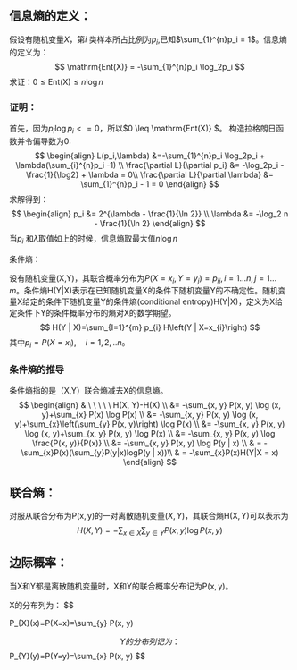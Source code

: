 ## 信息熵的定义：

假设有随机变量$X$，第$i$ 类样本所占比例为$p_i$,已知$\sum_{1}^{n}p_i = 1$。信息熵的定义为：
$$
\mathrm{Ent(X)} = -\sum_{1}^{n}p_i \log_2p_i
$$
求证：$0 \leq \mathrm {Ent(X)} \leq n\log n$

### 证明：

首先，因为$p_i \log p_i <= 0$，所以$0 \leq \mathrm{Ent(X)} $。
构造拉格朗日函数并令偏导数为0:
$$
\begin{align}
L(p_i,\lambda) &=-\sum_{1}^{n}p_i \log_2p_i + \lambda(\sum_{i}^{n}p_i -1) \\
\frac{\partial L}{\partial p_i} &= -\log_2p_i - \frac{1}{\log2} + \lambda = 0\\
\frac{\partial L}{\partial \lambda} &= \sum_{1}^{n}p_i - 1 = 0
\end{align}
$$
求解得到：
$$
\begin{align}
p_i &= 2^{\lambda - \frac{1}{\ln 2}} \\
\lambda &= -\log_2 n - \frac{1}{\ln 2}
\end{align} 
$$
当$p_i$ 和$\lambda$取值如上的时候，信息熵取最大值$n \log n$



条件熵：

设有随机变量(X,Y)，其联合概率分布为$P\left(X=x_{i}, Y=y_{j}\right)=p_{i j}, i=1 \ldots n, j=1 \ldots m$。条件熵$\mathrm{H}(\mathrm{Y} | \mathrm{X})$表示在已知随机变量X的条件下随机变量Y的不确定性。随机变量X给定的条件下随机变量Y的条件熵(conditional entropy)H(Y|X)，定义为X给定条件下Y的条件概率分布的熵对X的数学期望。
$$
H(Y | X)=\sum_{I=1}^{m} p_{i} H\left(Y | X=x_{i}\right)
$$
其中$p_{i}=P\left(X=x_{i}\right), \quad i=1,2, . . n$。

### 条件熵的推导

条件熵指的是（X,Y）联合熵减去X的信息熵。
$$
\begin{align}
& \ \ \ \ \  H(X, Y)-H(X) \\ 
&= -\sum_{x, y} P(x, y) \log (x, y)+\sum_{x} P(x) \log P(x) \\ 
&= -\sum_{x, y} P(x, y) \log (x, y)+\sum_{x}\left(\sum_{y} P(x, y)\right) \log P(x) \\
&= -\sum_{x, y} P(x, y) \log (x, y)+\sum_{x, y} P(x, y) \log P(x) \\
&= -\sum_{x, y} P(x, y) \log \frac{P(x, y)}{P(x)} \\ 
&= -\sum_{x, y} P(x, y) \log P(y | x) \\
& = -\sum_{x}P(x)(\sum_{y}P(y|x)logP(y | x))\\
& = -\sum_{x}P(x)H(Y|X = x)
\end{align}
$$


## 联合熵：

对服从联合分布为$\mathrm{P}(\mathrm{x}, \mathrm{y})$的一对离散随机变量$(X, Y)$，其联合熵$\mathrm{H}(\mathrm{X}, \mathrm{Y})$可以表示为
$$
H(X, Y)=-\sum_{x \in X} \sum_{y \in Y} P(x, y) \log P(x, y)
$$


## 边际概率：

当X和Y都是离散随机变量时，X和Y的联合概率分布记为$\mathrm{P}(\mathrm{x}, \mathrm{y})$。

X的分布列为：
$$

P_{X}(x)=P(X=x)=\sum_{y} P(x, y)
$$
Y的分布列记为：
$$
P_{Y}(y)=P(Y=y)=\sum_{x} P(x, y)
$$


